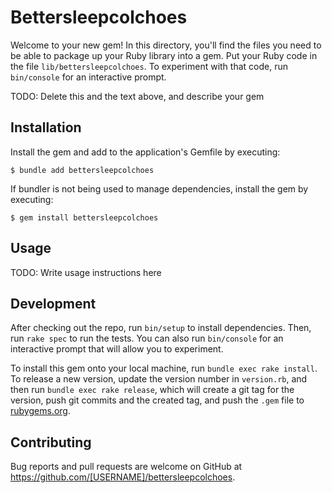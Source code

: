 # Bettersleepcolchoes

Welcome to your new gem! In this directory, you'll find the files you need to be able to package up your Ruby library into a gem. Put your Ruby code in the file `lib/bettersleepcolchoes`. To experiment with that code, run `bin/console` for an interactive prompt.

TODO: Delete this and the text above, and describe your gem

## Installation

Install the gem and add to the application's Gemfile by executing:

    $ bundle add bettersleepcolchoes

If bundler is not being used to manage dependencies, install the gem by executing:

    $ gem install bettersleepcolchoes

## Usage

TODO: Write usage instructions here

## Development

After checking out the repo, run `bin/setup` to install dependencies. Then, run `rake spec` to run the tests. You can also run `bin/console` for an interactive prompt that will allow you to experiment.

To install this gem onto your local machine, run `bundle exec rake install`. To release a new version, update the version number in `version.rb`, and then run `bundle exec rake release`, which will create a git tag for the version, push git commits and the created tag, and push the `.gem` file to [rubygems.org](https://rubygems.org).

## Contributing

Bug reports and pull requests are welcome on GitHub at https://github.com/[USERNAME]/bettersleepcolchoes.

